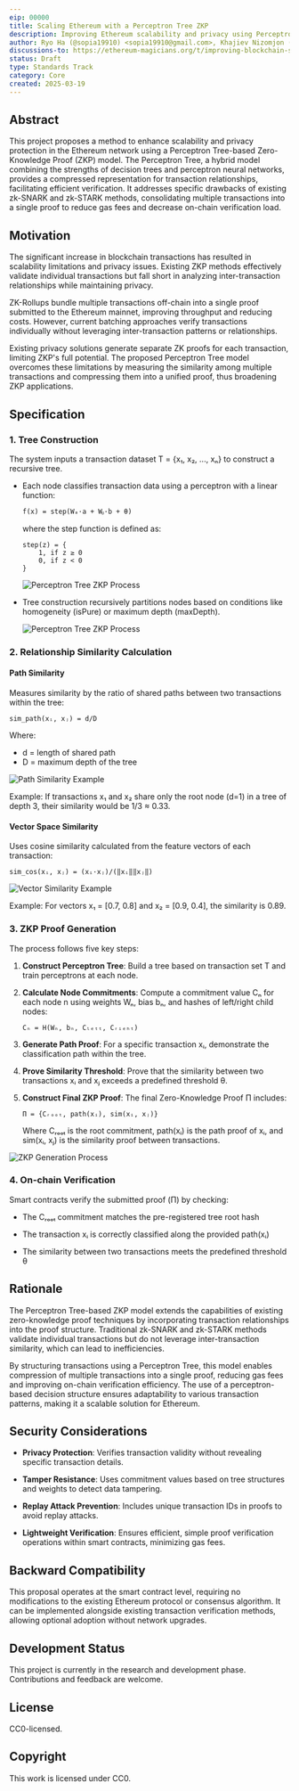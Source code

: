 ```yaml
---
eip: 00000
title: Scaling Ethereum with a Perceptron Tree ZKP
description: Improving Ethereum scalability and privacy using Perceptron Trees to compress transaction data via ZKP.
author: Ryo Ha (@sopia19910) <sopia19910@gmail.com>, Khajiev Nizomjon (@khajievN) <nizom7812@gmail.com>
discussions-to: https://ethereum-magicians.org/t/improving-blockchain-scalability-using-a-perceptron-tree-based-zero-knowledge-proof-model/23196
status: Draft
type: Standards Track
category: Core
created: 2025-03-19
---
```


## Abstract

This project proposes a method to enhance scalability and privacy protection in the Ethereum network using a Perceptron Tree-based Zero-Knowledge Proof (ZKP) model. The Perceptron Tree, a hybrid model combining the strengths of decision trees and perceptron neural networks, provides a compressed representation for transaction relationships, facilitating efficient verification. It addresses specific drawbacks of existing zk-SNARK and zk-STARK methods, consolidating multiple transactions into a single proof to reduce gas fees and decrease on-chain verification load.

## Motivation

The significant increase in blockchain transactions has resulted in scalability limitations and privacy issues. Existing ZKP methods effectively validate individual transactions but fall short in analyzing inter-transaction relationships while maintaining privacy.

ZK-Rollups bundle multiple transactions off-chain into a single proof submitted to the Ethereum mainnet, improving throughput and reducing costs. However, current batching approaches verify transactions individually without leveraging inter-transaction patterns or relationships.

Existing privacy solutions generate separate ZK proofs for each transaction, limiting ZKP's full potential. The proposed Perceptron Tree model overcomes these limitations by measuring the similarity among multiple transactions and compressing them into a unified proof, thus broadening ZKP applications.

## Specification

### 1. Tree Construction

The system inputs a transaction dataset T = {x₁, x₂, ..., xₙ} to construct a recursive tree.

- Each node classifies transaction data using a perceptron with a linear function:
  ```
  f(x) = step(Wₐ·a + Wᵦ·b + θ)
  ```
  
  where the step function is defined as:

  ```
  step(z) = {
      1, if z ≥ 0
      0, if z < 0
  }
  ```

  ![Perceptron Tree ZKP Process](../assets/eip-00000/20250319_203521.png)

- Tree construction recursively partitions nodes based on conditions like homogeneity (isPure) or maximum depth (maxDepth).

  ![Perceptron Tree ZKP Process](../assets/eip-00000/20250319_203546.png)

### 2. Relationship Similarity Calculation

#### Path Similarity

Measures similarity by the ratio of shared paths between two transactions within the tree:

```
sim_path(xᵢ, xⱼ) = d/D
```

Where:
- d = length of shared path
- D = maximum depth of the tree

![Path Similarity Example](../assets/eip-00000/20250319_203429.png)

Example: If transactions x₁ and x₂ share only the root node (d=1) in a tree of depth 3, their similarity would be 1/3 ≈ 0.33.

#### Vector Space Similarity

Uses cosine similarity calculated from the feature vectors of each transaction:

```
sim_cos(xᵢ, xⱼ) = (xᵢ·xⱼ)/(‖xᵢ‖‖xⱼ‖)
```

![Vector Similarity Example](../assets/eip-00000/20250319_203500.png)

Example: For vectors x₁ = [0.7, 0.8] and x₂ = [0.9, 0.4], the similarity is 0.89.

### 3. ZKP Proof Generation

The process follows five key steps:


1) **Construct Perceptron Tree**: Build a tree based on transaction set T and train perceptrons at each node.

2) **Calculate Node Commitments**: Compute a commitment value Cₙ for each node n using weights Wₙ, bias bₙ, and hashes of left/right child nodes:
   
   ```
   Cₙ = H(Wₙ, bₙ, Cₗₑₜₜ, Cᵣᵢₑₕₜ)
   ```

3) **Generate Path Proof**: For a specific transaction xᵢ, demonstrate the classification path within the tree.

4) **Prove Similarity Threshold**: Prove that the similarity between two transactions xᵢ and xⱼ exceeds a predefined threshold θ.

5) **Construct Final ZKP Proof**: The final Zero-Knowledge Proof Π includes:

   ```
   Π = {Cᵣₒₒₜ, path(xᵢ), sim(xᵢ, xⱼ)}
   ```
   
   Where Cᵣₒₒₜ is the root commitment, path(xᵢ) is the path proof of xᵢ, and sim(xᵢ, xⱼ) is the similarity proof between transactions.

![ZKP Generation Process](../assets/eip-00000/20250319_203626.png)

### 4. On-chain Verification

Smart contracts verify the submitted proof (Π) by checking:

- The Cᵣₒₒₜ commitment matches the pre-registered tree root hash

- The transaction xᵢ is correctly classified along the provided path(xᵢ)

- The similarity between two transactions meets the predefined threshold θ

## Rationale

The Perceptron Tree-based ZKP model extends the capabilities of existing zero-knowledge proof techniques by incorporating
transaction relationships into the proof structure. Traditional zk-SNARK and zk-STARK methods validate individual
transactions but do not leverage inter-transaction similarity, which can lead to inefficiencies.

By structuring transactions using a Perceptron Tree, this model enables compression of multiple transactions into a single proof,
reducing gas fees and improving on-chain verification efficiency. The use of a perceptron-based decision structure
ensures adaptability to various transaction patterns, making it a scalable solution for Ethereum.

## Security Considerations

- **Privacy Protection**: Verifies transaction validity without revealing specific transaction details.

- **Tamper Resistance**: Uses commitment values based on tree structures and weights to detect data tampering.

- **Replay Attack Prevention**: Includes unique transaction IDs in proofs to avoid replay attacks.

- **Lightweight Verification**: Ensures efficient, simple proof verification operations within smart contracts, minimizing gas fees.

## Backward Compatibility

This proposal operates at the smart contract level, requiring no modifications to the existing Ethereum protocol or consensus algorithm.
It can be implemented alongside existing transaction verification methods, allowing optional adoption without network upgrades.

## Development Status

This project is currently in the research and development phase. Contributions and feedback are welcome.

## License

CC0-licensed.

## Copyright

This work is licensed under CC0.
